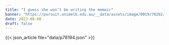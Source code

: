 ```yaml
---
title: "I guess she won’t be writing the memoir"
banner: "https://pursuit.unimelb.edu.au/__data/assets/image/0019/78202/f8301e8fad092b3c719d61ee88c7bbaf20ad6838.jpg"
date: 2022-08-08
draft: false
---
```


{{< json_article file="data/p78194.json" >}}